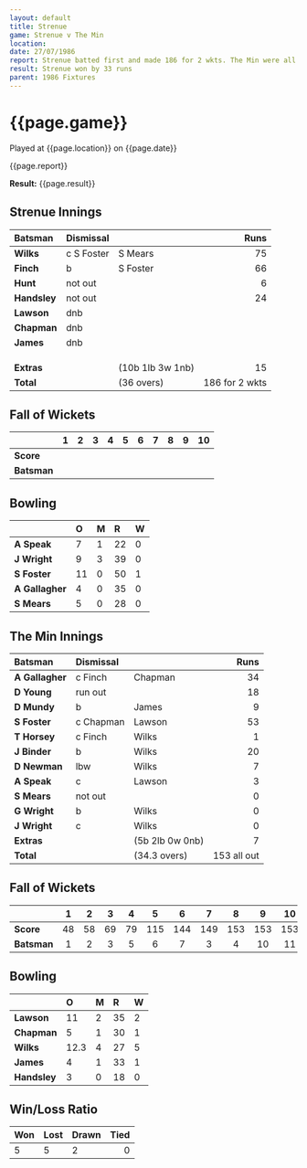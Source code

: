 ```yaml
---
layout: default
title: Strenue
game: Strenue v The Min
location: 
date: 27/07/1986
report: Strenue batted first and made 186 for 2 wkts. The Min were all out for 153 in reply.
result: Strenue won by 33 runs
parent: 1986 Fixtures
---
```


# {{page.game}}

Played at {{page.location}} on {{page.date}}

{{page.report}}

**Result:** {{page.result}}

## Strenue Innings

| Batsman | Dismissal |  | Runs |
|:---|:---|---|---:|
| **Wilks** | c S Foster | S Mears | 75 | 
| **Finch** | b | S Foster | 66 | 
| **Hunt** | not out |   | 6 | 
| **Handsley** | not out |   | 24 | 
| **Lawson** | dnb |  |  | 
| **Chapman** | dnb |  |  | 
| **James** | dnb |  |  | 
|  |  |  |  | 
|  |  |  |  |
|  |  |  |  | 
| **Extras** | | (10b 1lb 3w 1nb) | 15 | 
| **Total** | | (36 overs) | 186 for 2 wkts | 

## Fall of Wickets

| | 1 | 2 | 3 | 4 | 5 | 6 | 7 | 8 | 9 | 10 |
|---|:---:|:---:|:---:|:---:|:---:|:---:|:---:|:---:|:---:|:---:|
| **Score** |  |  |  |  |  |  |  |  |  |  |
| **Batsman** |  |  |  |  |  |  |  |  |  |  |  |

## Bowling

| | O | M | R | W |
|---|:---|:---|:---|:---|
| **A Speak** | 7 | 1 | 22 | 0 | 
| **J Wright** | 9 | 3 | 39 | 0 | 
| **S Foster** | 11 | 0 | 50 | 1 | 
| **A Gallagher** | 4 | 0 | 35 | 0 | 
| **S Mears** | 5 | 0 | 28 | 0 |


## The Min Innings

| Batsman | Dismissal |  | Runs |
|:---|:---|---|---:|
| **A Gallagher** | c Finch | Chapman | 34 | 
| **D Young** | run out |  | 18 | 
| **D Mundy** | b | James | 9 | 
| **S Foster** | c Chapman | Lawson | 53 | 
| **T Horsey** | c Finch  | Wilks | 1 | 
| **J Binder** | b | Wilks | 20 | 
| **D Newman** | lbw | Wilks | 7 | 
| **A Speak** | c  | Lawson | 3 | 
| **S Mears** | not out |  | 0 | 
| **G Wright** | b | Wilks | 0 | 
| **J Wright** | c | Wilks | 0 | 
| **Extras** | | (5b 2lb 0w 0nb) | 7 | 
| **Total** | | (34.3 overs) | 153 all out | 

## Fall of Wickets

| | 1 | 2 | 3 | 4 | 5 | 6 | 7 | 8 | 9 | 10 |
|---|:---:|:---:|:---:|:---:|:---:|:---:|:---:|:---:|:---:|:---:|
| **Score** | 48 | 58 | 69 | 79 | 115 | 144 | 149 | 153 | 153 | 153 | 
| **Batsman** | 1 | 2 | 3 | 5 | 6 | 7 | 3 | 4 | 10 | 11 | 

## Bowling

| | O | M | R | W |
|---|:---|:---|:---|:---|
| **Lawson** | 11 | 2 | 35 | 2 | 
| **Chapman** | 5 | 1 | 30 | 1 | 
| **Wilks** | 12.3 | 4 | 27 | 5 | 
| **James** | 4 | 1 | 33 | 1 | 
| **Handsley** | 3 | 0 | 18 | 0 | 

## Win/Loss Ratio

| Won | Lost | Drawn | Tied |
|:---|:---|:---|---:|
| 5 | 5 | 2 | 0 |